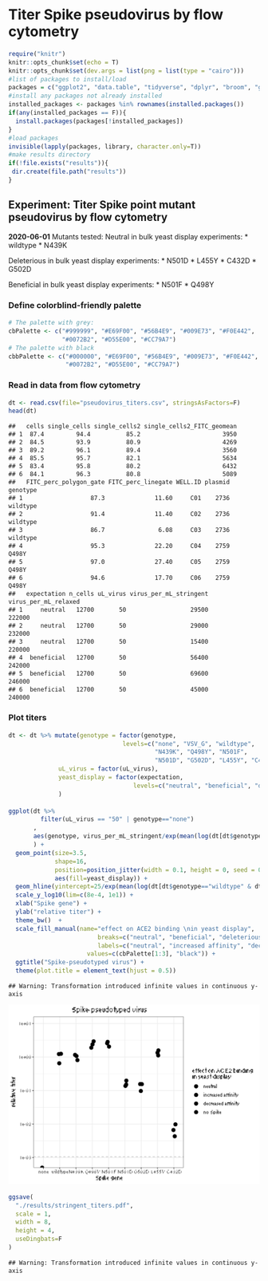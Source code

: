 Titer Spike pseudovirus by flow cytometry
================

``` r
require("knitr")
knitr::opts_chunk$set(echo = T)
knitr::opts_chunk$set(dev.args = list(png = list(type = "cairo")))
#list of packages to install/load
packages = c("ggplot2", "data.table", "tidyverse", "dplyr", "broom", "gridExtra")
#install any packages not already installed
installed_packages <- packages %in% rownames(installed.packages())
if(any(installed_packages == F)){
  install.packages(packages[!installed_packages])
}
#load packages
invisible(lapply(packages, library, character.only=T))
#make results directory
if(!file.exists("results")){
 dir.create(file.path("results"))
}
```

## Experiment: Titer Spike point mutant pseudovirus by flow cytometry

**2020-06-01** Mutants tested: Neutral in bulk yeast display
experiments: \* wildtype \* N439K

Deleterious in bulk yeast display experiments: \* N501D \* L455Y \*
C432D \* G502D

Beneficial in bulk yeast display experiments: \* N501F \* Q498Y

### Define colorblind-friendly palette

``` r
# The palette with grey:
cbPalette <- c("#999999", "#E69F00", "#56B4E9", "#009E73", "#F0E442", 
               "#0072B2", "#D55E00", "#CC79A7")
# The palette with black
cbbPalette <- c("#000000", "#E69F00", "#56B4E9", "#009E73", "#F0E442", 
                "#0072B2", "#D55E00", "#CC79A7")
```

### Read in data from flow cytometry

``` r
dt <- read.csv(file="pseudovirus_titers.csv", stringsAsFactors=F)
head(dt)
```

    ##   cells single_cells single_cells2 single_cells2_FITC_geomean
    ## 1  87.4         94.4          85.2                       3950
    ## 2  84.5         93.9          80.9                       4269
    ## 3  89.2         96.1          89.4                       3560
    ## 4  85.5         95.7          82.1                       5634
    ## 5  83.4         95.8          80.2                       6432
    ## 6  84.1         96.3          80.8                       5089
    ##   FITC_perc_polygon_gate FITC_perc_linegate WELL.ID plasmid genotype
    ## 1                   87.3              11.60     C01    2736 wildtype
    ## 2                   91.4              11.40     C02    2736 wildtype
    ## 3                   86.7               6.08     C03    2736 wildtype
    ## 4                   95.3              22.20     C04    2759    Q498Y
    ## 5                   97.0              27.40     C05    2759    Q498Y
    ## 6                   94.6              17.70     C06    2759    Q498Y
    ##   expectation n_cells uL_virus virus_per_mL_stringent virus_per_mL_relaxed
    ## 1     neutral   12700       50                  29500               222000
    ## 2     neutral   12700       50                  29000               232000
    ## 3     neutral   12700       50                  15400               220000
    ## 4  beneficial   12700       50                  56400               242000
    ## 5  beneficial   12700       50                  69600               246000
    ## 6  beneficial   12700       50                  45000               240000

### Plot titers

``` r
dt <- dt %>% mutate(genotype = factor(genotype, 
                                levels=c("none", "VSV_G", "wildtype", 
                                         "N439K", "Q498Y", "N501F", 
                                         "N501D", "G502D", "L455Y", "C432D")),
              uL_virus = factor(uL_virus),
              yeast_display = factor(expectation,
                                   levels=c("neutral", "beneficial", "deleterious", "none"))
              )

ggplot(dt %>%
         filter(uL_virus == "50" | genotype=="none")
       ,
       aes(genotype, virus_per_mL_stringent/exp(mean(log(dt[dt$genotype=="wildtype" & dt$uL_virus=="50","virus_per_mL_stringent"]))))
       ) +
  geom_point(size=3.5,
             shape=16,
             position=position_jitter(width = 0.1, height = 0, seed = 0), 
             aes(fill=yeast_display)) +
  geom_hline(yintercept=25/exp(mean(log(dt[dt$genotype=="wildtype" & dt$uL_virus=="50","virus_per_mL_stringent"]))), color="grey", linetype="dashed") + #Limit of detection
  scale_y_log10(lim=c(8e-4, 1e1)) +
  xlab("Spike gene") +
  ylab("relative titer") +
  theme_bw()  +
  scale_fill_manual(name="effect on ACE2 binding \nin yeast display",
                         breaks=c("neutral", "beneficial", "deleterious", "none"),
                         labels=c("neutral", "increased affinity", "decreased affinity", "no Spike"),
                      values=c(cbPalette[1:3], "black")) +
  ggtitle("Spike-pseudotyped virus") +
  theme(plot.title = element_text(hjust = 0.5))
```

    ## Warning: Transformation introduced infinite values in continuous y-axis

![](pseudovirus_titer_files/figure-gfm/unnamed-chunk-2-1.svg)<!-- -->

``` r
ggsave(
  "./results/stringent_titers.pdf",
  scale = 1,
  width = 8,
  height = 4,
  useDingbats=F
)
```

    ## Warning: Transformation introduced infinite values in continuous y-axis
